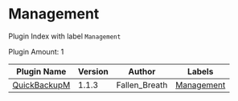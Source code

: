 # Management

Plugin Index with label `Management`

Plugin Amount: 1

| Plugin Name | Version | Author | Labels |
| --- | --- | --- | --- |
| [QuickBackupM](/plugins/quick_backup_multi) | 1.1.3 | Fallen_Breath | [Management](/labels/management) |
